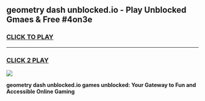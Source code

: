 
## geometry dash unblocked.io - Play Unblocked Gmaes & Free #4on3e
<h3>
<a href="https://news.freeplayer.one?title=geometry_dash_unblocked.io&ref=24F">CLICK TO PLAY</a></h3>
<hr>

<h3>
<a href="https://news.freeplayer.one?title=geometry_dash_unblocked.io&ref=24F">CLICK 2 PLAY</a>
  
</h3>

<a href="https://news.freeplayer.one?title=geometry_dash_unblocked.io&ref=24F/"><img src="https://clearcache.store/games.png"></a>


**geometry dash unblocked.io games unblocked: Your Gateway to Fun and Accessible Online Gaming**
